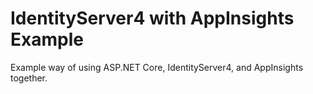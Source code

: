 # IdentityServer4 with AppInsights Example

Example way of using ASP.NET Core, IdentityServer4, and AppInsights together.
